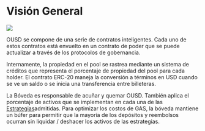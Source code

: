 # Visión General

![](../.gitbook/assets/ousd_docs_graphics_3.png)

OUSD se compone de una serie de contratos inteligentes. Cada uno de estos contratos está envuelto en un contrato de poder que se puede actualizar a través de los protocolos de gobernancia.

Internamente, la propiedad en el pool se rastrea mediante un sistema de créditos que representa el porcentaje de propiedad del pool para cada holder. El contrato ERC-20 maneja la conversión a términos en USD cuando se ve un saldo o se inicia una transferencia entre billeteras.

La Bóveda es responsable de acuñar y quemar OUSD. También aplica el porcentaje de activos que se implementan en cada una de las [Estrategias](../core-concepts/supported-strategies/)admitidas. Para optimizar los costos de GAS, la bóveda mantiene un búfer para permitir que la mayoría de los depósitos y reembolsos ocurran sin liquidar / deshacer los activos de las estrategias.



